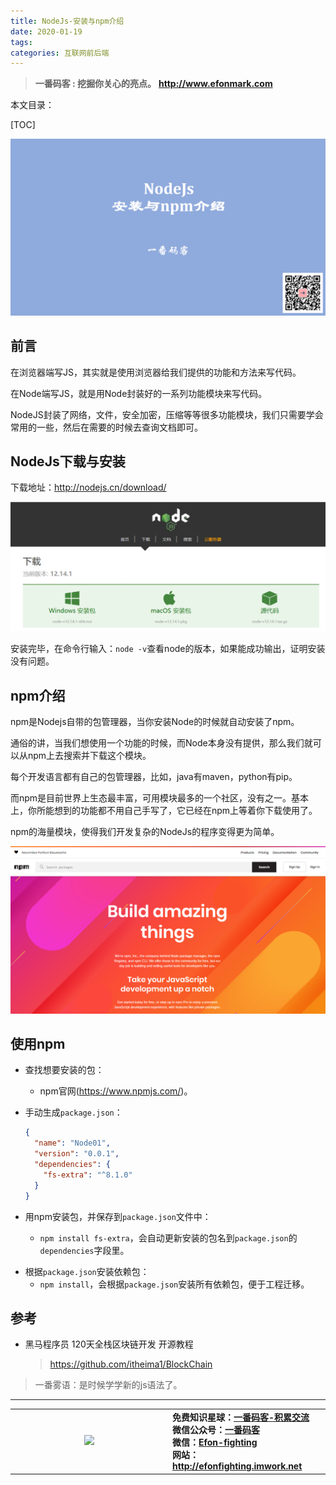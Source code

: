 ```yaml
---
title: NodeJs-安装与npm介绍
date: 2020-01-19
tags: 
categories: 互联网前后端
---
```


> **一番码客 : 挖掘你关心的亮点。**
> **http://www.efonmark.com**

本文目录：

[TOC]

![image-20200119082650942](2020-01-19-NodeJs-安装与npm介绍/image-20200119082650942.png)

<!--more-->

## 前言

在浏览器端写JS，其实就是使用浏览器给我们提供的功能和方法来写代码。

在Node端写JS，就是用Node封装好的一系列功能模块来写代码。

NodeJS封装了网络，文件，安全加密，压缩等等很多功能模块，我们只需要学会常用的一些，然后在需要的时候去查询文档即可。

## NodeJs下载与安装

下载地址：<http://nodejs.cn/download/>

![image-20200119082436370](2020-01-19-NodeJs-安装与npm介绍/image-20200119082436370.png)

安装完毕，在命令行输入：`node -v`查看node的版本，如果能成功输出，证明安装没有问题。

## npm介绍

npm是Nodejs自带的包管理器，当你安装Node的时候就自动安装了npm。

通俗的讲，当我们想使用一个功能的时候，而Node本身没有提供，那么我们就可以从npm上去搜索并下载这个模块。

每个开发语言都有自己的包管理器，比如，java有maven，python有pip。

而npm是目前世界上生态最丰富，可用模块最多的一个社区，没有之一。基本上，你所能想到的功能都不用自己手写了，它已经在npm上等着你下载使用了。

npm的海量模块，使得我们开发复杂的NodeJs的程序变得更为简单。

![image-20200119082301214](2020-01-19-NodeJs-安装与npm介绍/image-20200119082301214.png)

## 使用npm

- 查找想要安装的包：

    - npm官网(https://www.npmjs.com/)。

- 手动生成`package.json`：

    ```json
    {
      "name": "Node01",
      "version": "0.0.1",
      "dependencies": {
        "fs-extra": "^8.1.0"
      }
    }
    ```

- 用npm安装包，并保存到`package.json`文件中：

    - `npm install fs-extra`，会自动更新安装的包名到`package.json`的`dependencies`字段里。

* 根据`package.json`安装依赖包：
    * `npm install`，会根据`package.json`安装所有依赖包，便于工程迁移。

## 参考

* 黑马程序员 120天全栈区块链开发 开源教程

    > https://github.com/itheima1/BlockChain



> 一番雾语：是时候学学新的js语法了。

-------
<table>
<tr>
<td ><center><img src="http://efonfighting.imwork.net/efonmark-blog/readme/guanzhu_1.jpg" width=40%></center></td>
<td width="50%" align=left><b>
    免费知识星球：<a href="http://efonfighting.imwork.net/efonmark-blog/%E7%AE%80%E4%BB%8B/zhishixingqiu1.png">一番码客-积累交流</a><br>
    微信公众号：<a href="http://efonfighting.imwork.net/efonmark-blog/%E7%AE%80%E4%BB%8B/guanzhu_1.jpg">一番码客</a><br>
    微信：<a href="http://efonfighting.imwork.net/efonmark-blog/%E7%AE%80%E4%BB%8B/weixin.jpg">Efon-fighting</a><br>
    网站：<a href="http://efonfighting.imwork.net">http://efonfighting.imwork.net</a><br></b></td>
</tr>
</table>